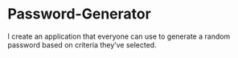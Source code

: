 # Password-Generator
I create an application that everyone can use to generate a random password based on criteria they’ve selected.
